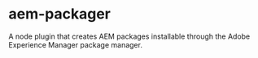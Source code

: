 # aem-packager
A node plugin that creates AEM packages installable through the Adobe Experience Manager package manager.
